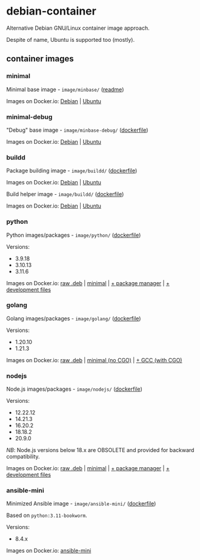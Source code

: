# debian-container

Alternative Debian GNU/Linux container image approach.

Despite of name, Ubuntu is supported too (mostly).

## container images

### minimal

Minimal base image - `image/minbase/` ([readme](image/minbase/README.md))

Images on Docker.io:
[Debian](https://hub.docker.com/r/rockdrilla/debian/tags)
|
[Ubuntu](https://hub.docker.com/r/rockdrilla/ubuntu/tags)

### minimal-debug

"Debug" base image - `image/minbase-debug/` ([dockerfile](image/minbase-debug/Dockerfile))

Images on Docker.io:
[Debian](https://hub.docker.com/r/rockdrilla/debian-debug/tags)
|
[Ubuntu](https://hub.docker.com/r/rockdrilla/ubuntu-debug/tags)

### buildd

Package building image - `image/buildd/` ([dockerfile](image/buildd/Dockerfile))

Images on Docker.io:
[Debian](https://hub.docker.com/r/rockdrilla/debian-buildd/tags)
|
[Ubuntu](https://hub.docker.com/r/rockdrilla/ubuntu-buildd/tags)

Build helper image - `image/buildd/` ([dockerfile](image/buildd/Dockerfile))

Images on Docker.io:
[Debian](https://hub.docker.com/r/rockdrilla/debian-buildd-helper/tags)
|
[Ubuntu](https://hub.docker.com/r/rockdrilla/ubuntu-buildd-helper/tags)

### python

Python images/packages - `image/python/` ([dockerfile](image/python/Dockerfile))

Versions:

- 3.9.18
- 3.10.13
- 3.11.6

Images on Docker.io:
[raw .deb](https://hub.docker.com/r/rockdrilla/python-pkg/tags)
|
[minimal](https://hub.docker.com/r/rockdrilla/python-min/tags)
|
[+ package manager](https://hub.docker.com/r/rockdrilla/python/tags)
|
[+ development files](https://hub.docker.com/r/rockdrilla/python-dev/tags)

### golang

Golang images/packages - `image/golang/` ([dockerfile](image/golang/Dockerfile))

Versions:

- 1.20.10
- 1.21.3

Images on Docker.io:
[raw .deb](https://hub.docker.com/r/rockdrilla/golang-pkg/tags)
|
[minimal (no CGO)](https://hub.docker.com/r/rockdrilla/golang-min/tags)
|
[+ GCC (with CGO)](https://hub.docker.com/r/rockdrilla/golang/tags)

### nodejs

Node.js images/packages - `image/nodejs/` ([dockerfile](image/nodejs/Dockerfile))

Versions:

- 12.22.12
- 14.21.3
- 16.20.2
- 18.18.2
- 20.9.0

*NB*: Node.js versions below 18.x are OBSOLETE and provided for backward compatibility.

Images on Docker.io:
[raw .deb](https://hub.docker.com/r/rockdrilla/nodejs-pkg/tags)
|
[minimal](https://hub.docker.com/r/rockdrilla/nodejs-min/tags)
|
[+ package manager](https://hub.docker.com/r/rockdrilla/nodejs/tags)
|
[+ development files](https://hub.docker.com/r/rockdrilla/nodejs-dev/tags)

### ansible-mini

Minimized Ansible image - `image/ansible-mini/` ([dockerfile](image/ansible-mini/Dockerfile))

Based on `python:3.11-bookworm`.

Versions:

- 8.4.x

Images on Docker.io:
[ansible-mini](https://hub.docker.com/r/rockdrilla/ansible-mini/tags)
